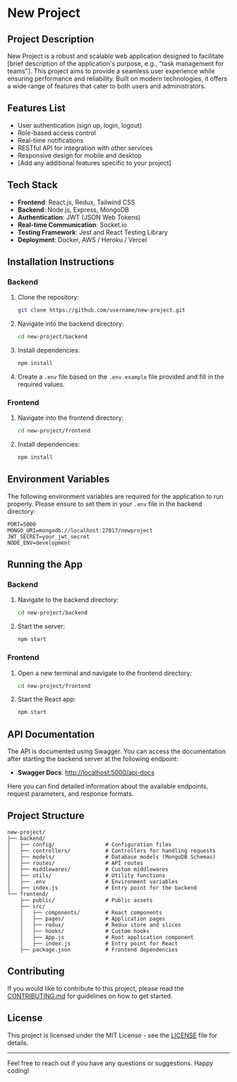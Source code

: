 # New Project

## Project Description

New Project is a robust and scalable web application designed to facilitate [brief description of the application's purpose, e.g., "task management for teams"]. This project aims to provide a seamless user experience while ensuring performance and reliability. Built on modern technologies, it offers a wide range of features that cater to both users and administrators.

## Features List

- User authentication (sign up, login, logout)
- Role-based access control
- Real-time notifications
- RESTful API for integration with other services
- Responsive design for mobile and desktop
- [Add any additional features specific to your project]

## Tech Stack

- **Frontend**: React.js, Redux, Tailwind CSS
- **Backend**: Node.js, Express, MongoDB
- **Authentication**: JWT (JSON Web Tokens)
- **Real-time Communication**: Socket.io
- **Testing Framework**: Jest and React Testing Library
- **Deployment**: Docker, AWS / Heroku / Vercel

## Installation Instructions

### Backend

1. Clone the repository:
   ```bash
   git clone https://github.com/username/new-project.git
   ```
2. Navigate into the backend directory:
   ```bash
   cd new-project/backend
   ```
3. Install dependencies:
   ```bash
   npm install
   ```
4. Create a `.env` file based on the `.env.example` file provided and fill in the required values.

### Frontend

1. Navigate into the frontend directory:
   ```bash
   cd new-project/frontend
   ```
2. Install dependencies:
   ```bash
   npm install
   ```

## Environment Variables

The following environment variables are required for the application to run properly. Please ensure to set them in your `.env` file in the backend directory:

```plaintext
PORT=5000
MONGO_URI=mongodb://localhost:27017/newproject
JWT_SECRET=your_jwt_secret
NODE_ENV=development
```

## Running the App

### Backend

1. Navigate to the backend directory:
   ```bash
   cd new-project/backend
   ```
2. Start the server:
   ```bash
   npm start
   ```

### Frontend

1. Open a new terminal and navigate to the frontend directory:
   ```bash
   cd new-project/frontend
   ```
2. Start the React app:
   ```bash
   npm start
   ```

## API Documentation

The API is documented using Swagger. You can access the documentation after starting the backend server at the following endpoint:

- **Swagger Docs**: [http://localhost:5000/api-docs](http://localhost:5000/api-docs)

Here you can find detailed information about the available endpoints, request parameters, and response formats.

## Project Structure

```
new-project/
├── backend/
│   ├── config/                # Configuration files
│   ├── controllers/           # Controllers for handling requests
│   ├── models/                # Database models (MongoDB Schemas)
│   ├── routes/                # API routes
│   ├── middlewares/           # Custom middlewares
│   ├── utils/                 # Utility functions
│   ├── .env                   # Environment variables
│   ├── index.js               # Entry point for the backend
└── frontend/
    ├── public/                # Public assets
    ├── src/
    │   ├── components/        # React components
    │   ├── pages/             # Application pages
    │   ├── redux/             # Redux store and slices
    │   ├── hooks/             # Custom hooks
    │   ├── App.js             # Root application component
    │   ├── index.js           # Entry point for React
    ├── package.json           # Frontend dependencies
```

## Contributing

If you would like to contribute to this project, please read the [CONTRIBUTING.md](CONTRIBUTING.md) for guidelines on how to get started.

## License

This project is licensed under the MIT License - see the [LICENSE](LICENSE) file for details.

---

Feel free to reach out if you have any questions or suggestions. Happy coding!